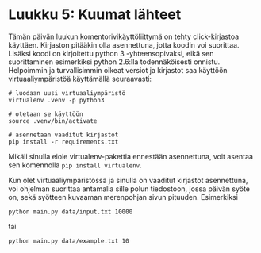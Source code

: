 # Luukku 5: Kuumat lähteet

Tämän päivän luukun komentorivikäyttöliittymä on tehty click-kirjastoa
käyttäen. Kirjaston pitääkin olla asennettuna, jotta koodin voi suorittaa.
Lisäksi koodi on kirjoitettu python 3 -yhteensopivaksi, eikä sen
suorittaminen esimerkiksi python 2.6:lla todennäköisesti onnistu. Helpoimmin
ja turvallisimmin oikeat versiot ja kirjastot saa käyttöön virtuaaliympäristöä
käyttämällä seuraavasti:

```
# luodaan uusi virtuaaliympäristö
virtualenv .venv -p python3

# otetaan se käyttöön
source .venv/bin/activate

# asennetaan vaaditut kirjastot
pip install -r requirements.txt
```

Mikäli sinulla eiole virtualenv-pakettia ennestään asennettuna, voit asentaa
sen komennolla `pip install virtualenv`.

Kun olet virtuaaliympäristössä ja sinulla on vaaditut kirjastot asennettuna,
voi ohjelman suorittaa antamalla sille polun tiedostoon, jossa päivän syöte
on, sekä syötteen kuvaaman merenpohjan sivun pituuden. Esimerkiksi
```
python main.py data/input.txt 10000
```
tai
```
python main.py data/example.txt 10
```
